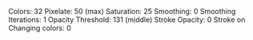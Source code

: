 Colors: 32
Pixelate: 50 (max)
Saturation: 25
Smoothing: 0
Smoothing Iterations: 1
Opacity Threshold: 131 (middle)
Stroke Opacity: 0
Stroke on Changing colors: 0